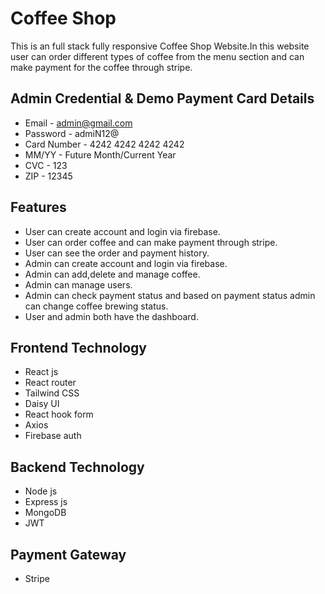 
# Coffee Shop

This is an full stack fully responsive Coffee Shop Website.In this website user can order different types of coffee from the menu section and can make payment for the coffee through stripe.

## Admin Credential & Demo Payment Card Details
- Email - admin@gmail.com
- Password - admiN12@
- Card Number - 4242 4242 4242 4242
- MM/YY - Future Month/Current Year
- CVC - 123
- ZIP - 12345

## Features
- User can create account and login via firebase.
- User can order coffee and can make payment through stripe.
- User can see the order and payment history.
- Admin can create account and login via firebase.
- Admin can add,delete and manage coffee.
- Admin can manage users.
- Admin can check payment status and based on payment status admin can change coffee brewing status.
- User and admin both have the dashboard.

## Frontend Technology
- React js
- React router
- Tailwind CSS
- Daisy UI
- React hook form
- Axios
- Firebase auth

## Backend Technology
- Node js
- Express js
- MongoDB
- JWT

## Payment Gateway
- Stripe